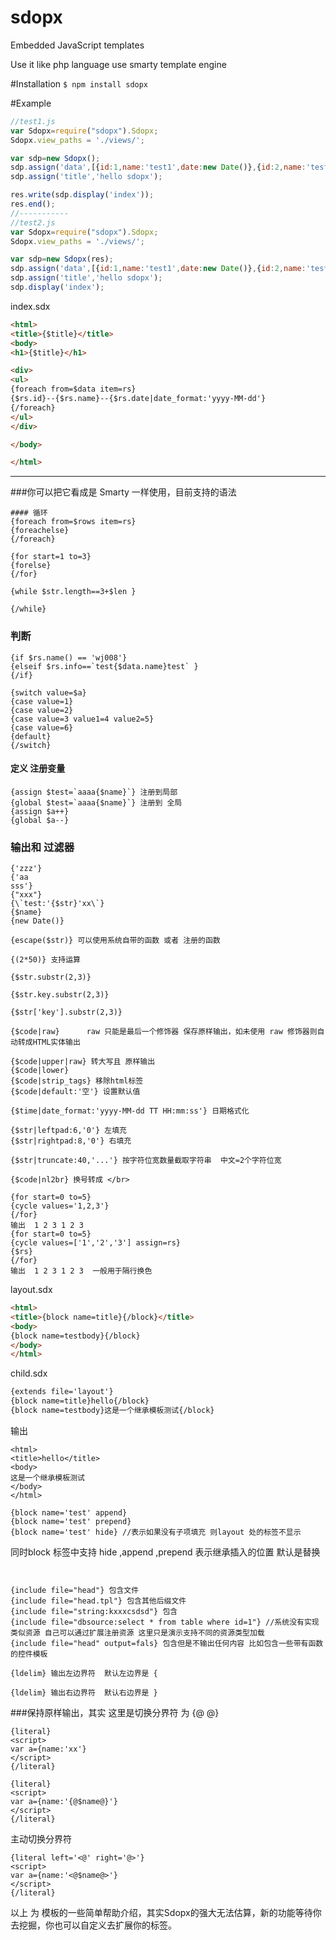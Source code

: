 # sdopx
Embedded JavaScript templates

Use it like php language use smarty template engine

#Installation
`
$ npm install sdopx
`

#Example
```js
//test1.js
var Sdopx=require("sdopx").Sdopx;
Sdopx.view_paths = './views/';

var sdp=new Sdopx();
sdp.assign('data',[{id:1,name:'test1',date:new Date()},{id:2,name:'test2',date:new Date()}]);
sdp.assign('title','hello sdopx');

res.write(sdp.display('index'));
res.end();
//-----------
//test2.js
var Sdopx=require("sdopx").Sdopx;
Sdopx.view_paths = './views/';

var sdp=new Sdopx(res);
sdp.assign('data',[{id:1,name:'test1',date:new Date()},{id:2,name:'test2',date:new Date()}]);
sdp.assign('title','hello sdopx');
sdp.display('index');

```
index.sdx
```html
<html>
<title>{$title}</title>
<body>
<h1>{$title}</h1>

<div>
<ul>
{foreach from=$data item=rs}
{$rs.id}--{$rs.name}--{$rs.date|date_format:'yyyy-MM-dd'}
{/foreach}
</ul>
</div>

</body>

</html>
```
****

###你可以把它看成是 Smarty 一样使用，目前支持的语法
```
#### 循环
{foreach from=$rows item=rs}
{foreachelse}
{/foreach}

{for start=1 to=3}
{forelse}
{/for}

{while $str.length==3+$len }

{/while}
```
### 判断
```
{if $rs.name() == 'wj008'}
{elseif $rs.info==`test{$data.name}test` }
{/if}

{switch value=$a}
{case value=1}
{case value=2}
{case value=3 value1=4 value2=5}
{case value=6}
{default}
{/switch}
```
#### 定义 注册变量
```
{assign $test=`aaaa{$name}`} 注册到局部
{global $test=`aaaa{$name}`} 注册到 全局  
{assign $a++} 
{global $a--} 
```
### 输出和  过滤器
```
{'zzz'}
{'aa
sss'}
{"xxx"}
{\`test:'{$str}'xx\`}
{$name}
{new Date()}

{escape($str)} 可以使用系统自带的函数 或者 注册的函数

{(2*50)} 支持运算

{$str.substr(2,3)} 

{$str.key.substr(2,3)} 

{$str['key'].substr(2,3)} 

{$code|raw}      raw 只能是最后一个修饰器 保存原样输出，如未使用 raw 修饰器则自动转成HTML实体输出

{$code|upper|raw} 转大写且 原样输出
{$code|lower}
{$code|strip_tags} 移除html标签
{$code|default:'空'} 设置默认值

{$time|date_format:'yyyy-MM-dd TT HH:mm:ss'} 日期格式化

{$str|leftpad:6,'0'} 左填充
{$str|rightpad:8,'0'} 右填充

{$str|truncate:40,'...'} 按字符位宽数量截取字符串  中文=2个字符位宽

{$code|nl2br} 换号转成 </br>

{for start=0 to=5}
{cycle values='1,2,3'}
{/for}
输出  1 2 3 1 2 3
{for start=0 to=5}
{cycle values=['1','2','3'] assign=rs}
{$rs}
{/for}
输出  1 2 3 1 2 3  一般用于隔行换色
```
layout.sdx
```html
<html>
<title>{block name=title}{/block}</title>
<body>
{block name=testbody}{/block}
</body>
</html>
```

child.sdx
```html
{extends file='layout'}
{block name=title}hello{/block}
{block name=testbody}这是一个继承模板测试{/block}
```

输出
```
<html>
<title>hello</title>
<body>
这是一个继承模板测试
</body>
</html>

{block name='test' append}
{block name='test' prepend}
{block name='test' hide} //表示如果没有子项填充 则layout 处的标签不显示
```
同时block 标签中支持 hide ,append ,prepend 表示继承插入的位置 默认是替换
```


{include file="head"} 包含文件
{include file="head.tpl"} 包含其他后缀文件
{include file="string:kxxxcsdsd"} 包含
{include file="dbsource:select * from table where id=1"} //系统没有实现类似资源 自己可以通过扩展注册资源 这里只是演示支持不同的资源类型加载
{include file="head" output=fals} 包含但是不输出任何内容 比如包含一些带有函数的控件模板

{ldelim} 输出左边界符  默认左边界是 {

{ldelim} 输出右边界符  默认右边界是 }
```
###保持原样输出，其实 这里是切换分界符 为  {@ @}
```
{literal}
<script>
var a={name:'xx'}
</script>
{/literal}

{literal}
<script>
var a={name:'{@$name@}'}
</script>
{/literal}
```
主动切换分界符
```
{literal left='<@' right='@>'}
<script>
var a={name:'<@$name@>'}
</script>
{/literal}
```
以上 为 模板的一些简单帮助介绍，其实Sdopx的强大无法估算，新的功能等待你去挖掘，你也可以自定义去扩展你的标签。
